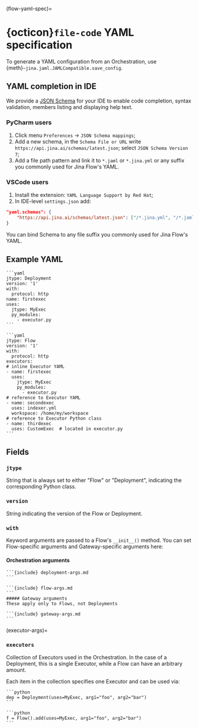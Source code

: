 (flow-yaml-spec)=
# {octicon}`file-code` YAML specification

To generate a YAML configuration from an Orchestration, use {meth}`~jina.jaml.JAMLCompatible.save_config`.

## YAML completion in IDE

We provide a [JSON Schema](https://json-schema.org/) for your IDE to enable code completion, syntax validation, members listing and displaying help text.

### PyCharm users

1. Click menu `Preferences` -> `JSON Schema mappings`;
2. Add a new schema, in the `Schema File or URL` write `https://api.jina.ai/schemas/latest.json`; select `JSON Schema Version 7`;
3. Add a file path pattern and link it to `*.jaml` or `*.jina.yml` or any suffix you commonly used for Jina Flow's YAML.

### VSCode users

1. Install the extension: `YAML Language Support by Red Hat`;
2. In IDE-level `settings.json` add:

```json
"yaml.schemas": {
    "https://api.jina.ai/schemas/latest.json": ["/*.jina.yml", "/*.jaml"],
}
```

You can bind Schema to any file suffix you commonly used for Jina Flow's YAML.

## Example YAML

````{tab} Deployment
```yaml
jtype: Deployment
version: '1'
with:
  protocol: http
name: firstexec
uses:
  jtype: MyExec
  py_modules:
    - executor.py
```
````
````{tab} Flow
```yaml
jtype: Flow
version: '1'
with:
  protocol: http
executors:
# inline Executor YAML
- name: firstexec
  uses:
    jtype: MyExec
    py_modules:
      - executor.py
# reference to Executor YAML
- name: secondexec
  uses: indexer.yml
  workspace: /home/my/workspace
# reference to Executor Python class
- name: thirdexec
  uses: CustomExec  # located in executor.py
```
````

## Fields

### `jtype`
String that is always set to either "Flow" or "Deployment", indicating the corresponding Python class.

### `version`
String indicating the version of the Flow or Deployment.

### `with`

Keyword arguments are passed to a Flow's `__init__()` method. You can set Flow-specific arguments and Gateway-specific arguments here:

#### Orchestration arguments

````{tab} Deployment
```{include} deployment-args.md
```
````
````{tab} Flow
```{include} flow-args.md
```
##### Gateway arguments
These apply only to Flows, not Deployments

```{include} gateway-args.md
```
````

(executor-args)=
### `executors`
Collection of Executors used in the Orchestration. In the case of a Deployment, this is a single Executor, while a Flow can have an arbitrary amount.

Each item in the collection specifies one Executor and can be used via:

````{tab} Deployment
```python
dep = Deployment(uses=MyExec, arg1="foo", arg2="bar")
```
````
````{tab} Deployment
```python
f = Flow().add(uses=MyExec, arg1="foo", arg2="bar")
```
````

```{include} executor-args.md
```

```{include} yaml-vars.md
```
